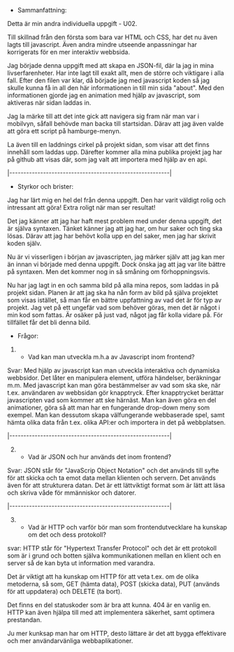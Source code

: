 - Sammanfattning:

Detta är min andra individuella uppgift - U02.

Till skillnad från den första som bara var HTML och CSS, har det nu även lagts till javascript. Även andra mindre utseende anpassningar har korrigerats för en mer interaktiv webbsida.

Jag började denna uppgift med att skapa en JSON-fil, där la jag in mina livserfarenheter. Har inte lagt till exakt allt, men de större och viktigare i alla fall. Efter den filen var klar, då började jag med javascript koden så jag skulle kunna få in all den här informationen in till min sida "about".
Med den informationen gjorde jag en animation med hjälp av javascript, som aktiveras när sidan laddas in.

Jag la märke till att det inte gick att navigera sig fram när man var i mobilvyn, såfall behövde man backa till startsidan. Därav att jag även valde att göra ett script på hamburge-menyn.

La även till en laddnings cirkel på projekt sidan, som visar att det finns innehåll som laddas upp. Därefter kommer alla mina publika projekt jag har på github att visas där, som jag valt att importera med hjälp av en api.

|---------------------------------------------------------|

- Styrkor och brister:

Jag har lärt mig en hel del från denna uppgift. Den har varit väldigt rolig och intressant att göra! Extra roligt när man ser resultat!

Det jag känner att jag har haft mest problem med under denna uppgift, det är själva syntaxen. Tänket känner jag att jag har, om hur saker och ting ska lösas. Därav att jag har behövt kolla upp en del saker, men jag har skrivit koden själv.

Nu är vi visserligen i början av javascripten, jag märker själv att jag kan mer än innan vi började med denna uppgift. Dock önska jag att jag var lite bättre på syntaxen. Men det kommer nog in så småning om förhoppningsvis.

Nu har jag lagt in en och samma bild på alla mina repos, som laddas in på projekt sidan. Planen är att jag ska ha nån form av bild på själva projektet som visas istället, så man får en bättre uppfattning av vad det är för typ av projekt. Jag vet på ett ungefär vad som behöver göras, men det är något i min kod som fattas. Är osäker på just vad, något jag får kolla vidare på. För tillfället får det bli denna bild.

- Frågor:

1. - Vad kan man utveckla m.h.a av Javascript inom frontend?

Svar:
Med hjälp av javascript kan man utveckla interaktiva och dynamiska webbsidor. Det låter en manipulera element, utföra händelser, beräkningar m.m. Med javascript kan man göra bestämmelser av vad som ska ske, när t.ex. användaren av webbsidan gör knapptryck. Efter knapptrycket berättar javascripten vad som kommer att ske härnäst. Man kan även göra en del animationer, göra så att man har en fungerande drop-down meny som exempel. Man kan dessutom skapa välfungerande webbaserade spel, samt hämta olika data från t.ex. olika API:er och importera in det på webbplatsen.

|---------------------------------------------------------|

2. - Vad är JSON och hur används det inom frontend?

Svar:
JSON står för "JavaScrip Object Notation" och det används till syfte för att
skicka och ta emot data mellan klienten och servern. Det används även för att strukturera datan. Det är ett lättviktigt format som är lätt att läsa och skriva våde för mmänniskor och datorer.

|---------------------------------------------------------|

3. - Vad är HTTP och varför bör man som frontendutvecklare ha kunskap om det och dess protokoll?

svar:
HTTP står för "Hypertext Transfer Protocol" och det är ett protokoll som är i grund och botten själva kommunikationen mellan en klient och en server så de kan byta ut information med varandra.

Det är viktigt att ha kunskap om HTTP för att veta t.ex. om de olika metoderna, så som, GET (hämta data), POST (skicka data), PUT (används för att uppdatera) och DELETE (ta bort).

Det finns en del statuskoder som är bra att kunna. 404 är en vanlig en.
HTTP kan även hjälpa till med att implementera säkerhet, samt optimera prestandan.

Ju mer kunksap man har om HTTP, desto lättare är det att bygga effektivare och mer användarvänliga webbaplikationer.
